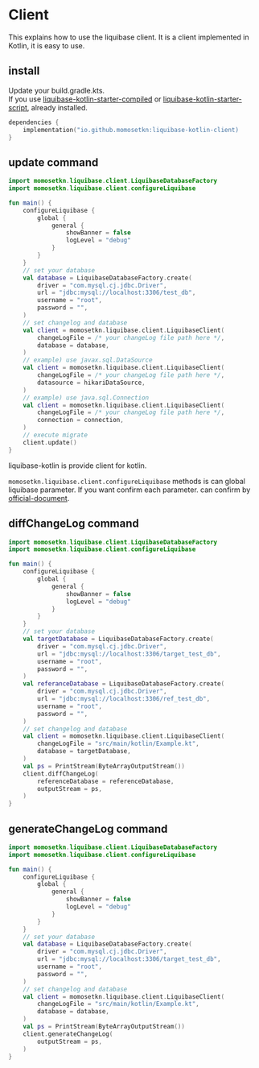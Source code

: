 # Client

This explains how to use the liquibase client.
It is a client implemented in Kotlin, it is easy to use.

## install

Update your build.gradle.kts.<br>
If you use [liquibase-kotlin-starter-compiled](https://central.sonatype.com/artifact/io.github.momosetkn/liquibase-kotlin-starter-compiled/%liquibaseKotlinVersion%) or [liquibase-kotlin-starter-script](https://central.sonatype.com/artifact/io.github.momosetkn/liquibase-kotlin-starter-script/%liquibaseKotlinVersion%), already installed.

```kotlin
dependencies {
    implementation("io.github.momosetkn:liquibase-kotlin-client)
}
```

## update command

```kotlin
import momosetkn.liquibase.client.LiquibaseDatabaseFactory
import momosetkn.liquibase.client.configureLiquibase

fun main() {
    configureLiquibase {
        global {
            general {
                showBanner = false
                logLevel = "debug"
            }
        }
    }
    // set your database
    val database = LiquibaseDatabaseFactory.create(
        driver = "com.mysql.cj.jdbc.Driver",
        url = "jdbc:mysql://localhost:3306/test_db",
        username = "root",
        password = "",
    )
    // set changelog and database
    val client = momosetkn.liquibase.client.LiquibaseClient(
        changeLogFile = /* your changeLog file path here */,
        database = database,
    )
    // example) use javax.sql.DataSource
    val client = momosetkn.liquibase.client.LiquibaseClient(
        changeLogFile = /* your changeLog file path here */,
        datasource = hikariDataSource,
    )
    // example) use java.sql.Connection
    val client = momosetkn.liquibase.client.LiquibaseClient(
        changeLogFile = /* your changeLog file path here */,
        connection = connection,
    )
    // execute migrate
    client.update()
}
```


liquibase-kotlin is provide client for kotlin.

`momosetkn.liquibase.client.configureLiquibase` methods is can global liquibase parameter.
If you want confirm each parameter. can confirm by [official-document](https://docs.liquibase.com/parameters/home.html).

## diffChangeLog command

```kotlin
import momosetkn.liquibase.client.LiquibaseDatabaseFactory
import momosetkn.liquibase.client.configureLiquibase

fun main() {
    configureLiquibase {
        global {
            general {
                showBanner = false
                logLevel = "debug"
            }
        }
    }
    // set your database
    val targetDatabase = LiquibaseDatabaseFactory.create(
        driver = "com.mysql.cj.jdbc.Driver",
        url = "jdbc:mysql://localhost:3306/target_test_db",
        username = "root",
        password = "",
    )
    val referanceDatabase = LiquibaseDatabaseFactory.create(
        driver = "com.mysql.cj.jdbc.Driver",
        url = "jdbc:mysql://localhost:3306/ref_test_db",
        username = "root",
        password = "",
    )
    // set changelog and database
    val client = momosetkn.liquibase.client.LiquibaseClient(
        changeLogFile = "src/main/kotlin/Example.kt",
        database = targetDatabase,
    )
    val ps = PrintStream(ByteArrayOutputStream())
    client.diffChangeLog(
        referenceDatabase = referenceDatabase,
        outputStream = ps,
    )
}
```

## generateChangeLog command

```kotlin
import momosetkn.liquibase.client.LiquibaseDatabaseFactory
import momosetkn.liquibase.client.configureLiquibase

fun main() {
    configureLiquibase {
        global {
            general {
                showBanner = false
                logLevel = "debug"
            }
        }
    }
    // set your database
    val database = LiquibaseDatabaseFactory.create(
        driver = "com.mysql.cj.jdbc.Driver",
        url = "jdbc:mysql://localhost:3306/target_test_db",
        username = "root",
        password = "",
    )
    // set changelog and database
    val client = momosetkn.liquibase.client.LiquibaseClient(
        changeLogFile = "src/main/kotlin/Example.kt",
        database = database,
    )
    val ps = PrintStream(ByteArrayOutputStream())
    client.generateChangeLog(
        outputStream = ps,
    )
}
```

